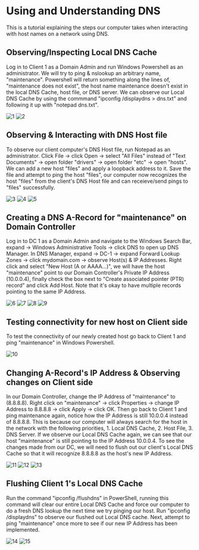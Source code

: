 #
<h1>Using and Understanding DNS</h1>

This is a tutorial explaining the steps our computer takes when interacting with host names on a network using DNS. 
<p>
<h2>Observing/Inspecting Local DNS Cache</h2>

Log in to Client 1 as a Domain Admin and run Windows Powershell as an administrator. We will try to ping & nslookup an arbitrary name, "maintenance". Powershell will return something along the lines of, "maintenance does not exist", the host name maintenance doesn't exist in the local DNS Cache, host file, or DNS server. We can observe our Local DNS Cache by using the commmand "ipconfig /displaydns > dns.txt" and following it up with "notepad dns.txt". 

![1](https://github.com/user-attachments/assets/0d0cbc54-f0e2-487f-bd0a-46146169a9c2)
![2](https://github.com/user-attachments/assets/193adfb7-79b3-496e-afc1-2ce7cab087bc)
</p>
<p>
<h2>Observing & Interacting with DNS Host file</h2>

To observe our client computer's DNS Host file, run Notepad as an administrator. Click File -> click Open -> select "All Files" instead of "Text Documents" -> open folder "drivers" -> open folder "etc" -> open "hosts". We can add a new host "files" and apply a loopback address to it. Save the file and attempt to ping the host "files", our computer now recognizes the host "files" from the client's DNS Host file and can receieve/send pings to "files" successfully. 

![3](https://github.com/user-attachments/assets/053f9a02-fcc2-404b-aa71-f50763e3f35f)
![4](https://github.com/user-attachments/assets/5976392d-ced0-4be7-b6f7-ee02bab2bb93)
![5](https://github.com/user-attachments/assets/871a250b-21fb-4bd9-a899-d2ed5031de40)
</p>
<p>
<h2>Creating a DNS A-Record for "maintenance" on Domain Controller</h2>

Log in to DC 1 as a Domain Admin and navigate to the Windows Search Bar, expand -> Windows Administrative Tools -> click DNS to open up DNS Manager. In DNS Manager, expand -> DC-1 -> expand Forward Lookup Zones -> click mydomain.com -> observe Host(s) & IP Addresses. Right click and select "New Host (A or AAAA...)", we will have the host "maintenance" point to our Domain Controller's Private IP Address (10.0.0.4), finally check the box next to "Create associated pointer (PTR) record" and click Add Host. Note that it's okay to have multiple records pointing to the same IP Address.

![6](https://github.com/user-attachments/assets/ef60e139-fb12-4b81-a615-354ea931b315)
![7](https://github.com/user-attachments/assets/190100d9-4bae-4617-8233-07c094bec759)
![8](https://github.com/user-attachments/assets/5d921761-bdc8-4510-8680-4c931d35946c)
![9](https://github.com/user-attachments/assets/60850951-148c-4335-bc1a-f92c579c8154)

</p>
<p>
<h2>Testing connectivity for new host on Client side</h2>

To test the connectivity of our newly created host go back to Client 1 and ping "maintenance" in Windows Powershell. 

![10](https://github.com/user-attachments/assets/ce652b9c-2df1-4971-b309-785dc1e25d5e)
</p>
<p>
<h2>Changing A-Record's IP Address & Observing changes on Client side</h2>

In our Domain Controller, change the IP Address of "maintenance" to (8.8.8.8). Right click on "maintenance" -> click Properties -> change IP Address to 8.8.8.8 -> click Apply -> click OK. Then go back to Client 1 and ping maintenance again, notice how the IP Address is still 10.0.0.4 instead of 8.8.8.8. This is because our computer will always search for the host in the network with the following priorities, 1. Local DNS Cache, 2. Host File, 3. DNS Server. If we observe our Local DNS Cache again, we can see that our host "maintenance" is still pointing to the IP Address 10.0.0.4. To see the changes made from our DC, we will need to flush out our client's Local DNS Cache so that it will recognize 8.8.8.8 as the host's new IP Address.

![11](https://github.com/user-attachments/assets/d6b2958e-3538-4202-b0c7-598d201d0d85)
![12](https://github.com/user-attachments/assets/877f3cf9-5347-49f0-af6a-f5eb919644a1)
![13](https://github.com/user-attachments/assets/dca51e27-6823-4d26-a88d-0f400b8dae49)

</p>
<p>
<h2>Flushing Client 1's Local DNS Cache</h2>

Run the command "ipconfig /flushdns" in PowerShell, running this command will clear our entire Local DNS Cache and force our computer to do a fresh DNS lookup the next time we try pinging our host. Run "ipconfig /displaydns" to observe our flushed out Local DNS cache. Next, attempt to ping "maintenance" once more to see if our new IP Address has been implemented.

![14](https://github.com/user-attachments/assets/6317cccc-4828-47a5-8335-a4796514dc9c)
![15](https://github.com/user-attachments/assets/efb68242-a438-4f7d-b151-37142faec4b9)

</p>

